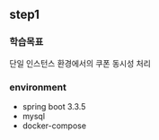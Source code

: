 ## step1

### 학습목표
단일 인스턴스 환경에서의 쿠폰 동시성 처리

### environment
- spring boot 3.3.5
- mysql 
- docker-compose